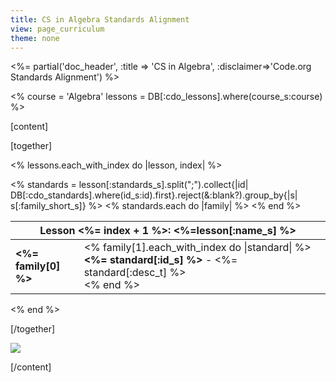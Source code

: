 ```yaml
---
title: CS in Algebra Standards Alignment
view: page_curriculum
theme: none
---
```


<%= partial('doc_header', :title => 'CS in Algebra', :disclaimer=>'Code.org Standards Alignment') %>

<%
course = 'Algebra'
lessons = DB[:cdo_lessons].where(course_s:course)
%>

[content]

[together]

<% lessons.each_with_index do |lesson, index| %>
<table>
<thead>
<tr>
<th colspan="2">
Lesson <%= index + 1 %>: <%=lesson[:name_s] %>
</th>
</tr>
</thead>
<% standards = lesson[:standards_s].split(";").collect{|id| DB[:cdo_standards].where(id_s:id).first}.reject(&:blank?).group_by{|s| s[:family_short_s]} %>
<% standards.each do |family| %>
<tr>
<td>
<strong><%= family[0] %></strong>
</td>
<td>
<% family[1].each_with_index do |standard| %>
<strong><%= standard[:id_s] %></strong> - <%= standard[:desc_t] %><br/>
<% end %>
</td>
<% end %>
</tr>
</table>
<% end %>

[/together]

<a href="http://creativecommons.org/"><img src="http://www.thinkersmith.org/images/creativeCommons.png" border="0"></a>  

[/content]

<link rel="stylesheet" type="text/css" href="../morestyle.css"/>